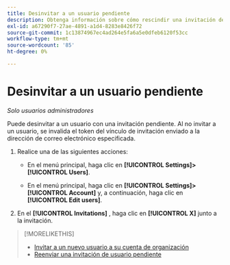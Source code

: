 ```yaml
---
title: Desinvitar a un usuario pendiente
description: Obtenga información sobre cómo rescindir una invitación de usuario pendiente.
exl-id: a67290f7-27ae-4891-a1d4-8283e8426f72
source-git-commit: 1c13874967ec4ad264e5fa6a5e0dfeb6120f53cc
workflow-type: tm+mt
source-wordcount: '85'
ht-degree: 0%

---
```


# Desinvitar a un usuario pendiente

*Solo usuarios administradores*

Puede desinvitar a un usuario con una invitación pendiente. Al no invitar a un usuario, se invalida el token del vínculo de invitación enviado a la dirección de correo electrónico especificada.

1. Realice una de las siguientes acciones:

   * En el menú principal, haga clic en **[!UICONTROL Settings]>[!UICONTROL Users]**.

   * En el menú principal, haga clic en **[!UICONTROL Settings]>[!UICONTROL Account]** y, a continuación, haga clic en **[!UICONTROL Edit users]**.

1. En el **[!UICONTROL Invitations]** , haga clic en **[!UICONTROL X]** junto a la invitación.

>[!MORELIKETHIS]
>
>* [Invitar a un nuevo usuario a su cuenta de organización](user-invite.md)
>* [Reenviar una invitación de usuario pendiente](user-resend-invite.md)


<!-- >* [Edit User Permissions or Delete a User](user-edit.md) -->
